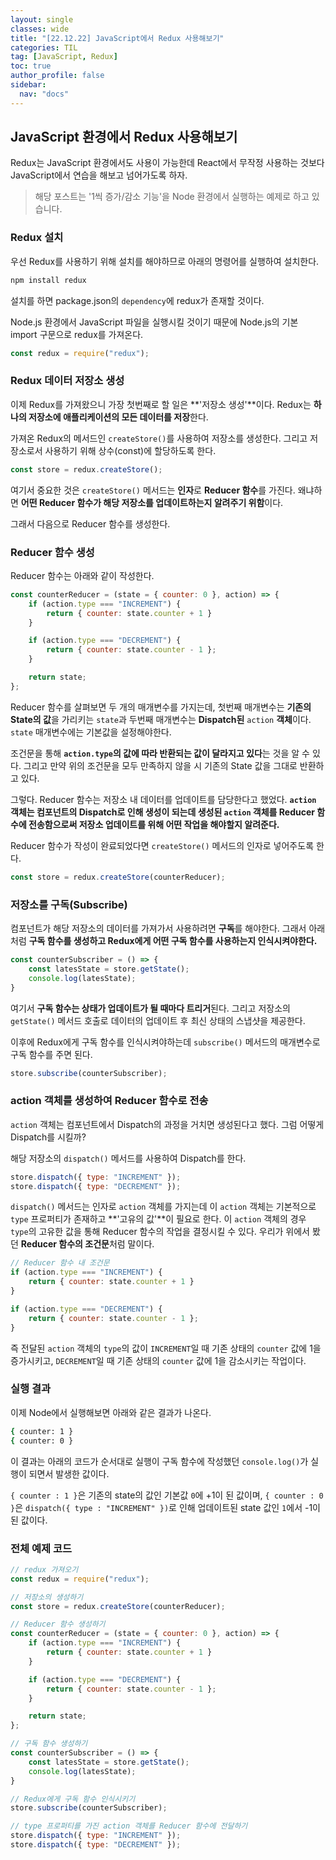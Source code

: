 ```yaml
---
layout: single
classes: wide
title: "[22.12.22] JavaScript에서 Redux 사용해보기"
categories: TIL
tag: [JavaScript, Redux]
toc: true
author_profile: false
sidebar:
  nav: "docs"
---
```


## JavaScript 환경에서 Redux 사용해보기

Redux는 JavaScript 환경에서도 사용이 가능한데 React에서 무작정 사용하는 것보다 JavaScript에서 연습을 해보고 넘어가도록 하자.

> 해당 포스트는 '1씩 증가/감소 기능'을 Node 환경에서 실행하는 예제로 하고 있습니다.

### Redux 설치
우선 Redux를 사용하기 위해 설치를 해야하므로 아래의 명령어를 실행하여 설치한다.
```bash
npm install redux
```
설치를 하면 package.json의 `dependency`에 redux가 존재할 것이다.

Node.js 환경에서 JavaScript 파일을 실행시킬 것이기 때문에 Node.js의 기본 import 구문으로 redux를 가져온다.
```js
const redux = require("redux");
```

### Redux 데이터 저장소 생성
이제 Redux를 가져왔으니 가장 첫번째로 할 일은 **'저장소 생성'**이다.
Redux는 **하나의 저장소에 애플리케이션의 모든 데이터를 저장**한다.

가져온 Redux의 메서드인 `createStore()`를 사용하여 저장소를 생성한다.
그리고 저장소로서 사용하기 위해 상수(const)에 할당하도록 한다.
```js
const store = redux.createStore();
``` 

여기서 중요한 것은 `createStore()` 메서드는 **인자**로 **Reducer 함수**를 가진다.
왜냐하면 **어떤 Reducer 함수가 해당 저장소를 업데이트하는지 알려주기 위함**이다.

그래서 다음으로 Reducer 함수를 생성한다.

### Reducer 함수 생성
Reducer 함수는 아래와 같이 작성한다.
```js
const counterReducer = (state = { counter: 0 }, action) => {
	if (action.type === "INCREMENT") {
		return { counter: state.counter + 1 }
	}

	if (action.type === "DECREMENT") {
		return { counter: state.counter - 1 };
	}

	return state;
};
```

Reducer 함수를 살펴보면 두 개의 매개변수를 가지는데,
첫번째 매개변수는 **기존의 State의 값**을 가리키는 `state`과  두번째 매개변수는 **Dispatch된** `action` **객체**이다.
`state` 매개변수에는 기본값을 설정해야한다.

조건문을 통해 **`action.type`의 값에 따라 반환되는 값이 달라지고 있다**는 것을 알 수 있다.  그리고 만약 위의 조건문을 모두 만족하지 않을 시 기존의 State 값을 그대로 반환하고 있다.

그렇다.
Reducer 함수는 저장소 내 데이터를 업데이트를 담당한다고 했었다. 
**`action` 객체는 컴포넌트의 Dispatch로 인해 생성이 되는데 생성된 `action` 객체를 Reducer 함수에 전송함으로써 저장소 업데이트를 위해 어떤 작업을 해야할지 알려준다.**

Reducer 함수가 작성이 완료되었다면 `createStore()` 메서드의 인자로 넣어주도록 한다.
```js
const store = redux.createStore(counterReducer);
```

### 저장소를 구독(Subscribe)
컴포넌트가 해당 저장소의 데이터를 가져가서 사용하려면 **구독**를 해야한다.
그래서 아래처럼 **구독 함수를 생성하고 Redux에게 어떤 구독 함수를 사용하는지 인식시켜야한다.**

```js
const counterSubscriber = () => {
	const latesState = store.getState();
	console.log(latesState);
}
```
여기서 **구독 함수는 상태가 업데이트가 될 때마다 트리거**된다.
그리고 저장소의 `getState()` 메서드 호출로 데이터의 업데이트 후 최신 상태의 스냅샷을 제공한다.

이후에 Redux에게 구독 함수를 인식시켜야하는데 `subscribe()` 메서드의 매개변수로 구독 함수를 주면 된다.
```js
store.subscribe(counterSubscriber);
```

### action 객체를 생성하여 Reducer 함수로 전송
`action` 객체는 컴포넌트에서 Dispatch의 과정을 거치면 생성된다고 했다.
그럼 어떻게 Dispatch를 시킬까?

해당 저장소의 `dispatch()` 메서드를 사용하여 Dispatch를 한다.
```js
store.dispatch({ type: "INCREMENT" });
store.dispatch({ type: "DECREMENT" });
```

`dispatch()` 메서드는 인자로 `action` 객체를 가지는데 이 `action` 객체는 기본적으로 `type` 프로퍼티가 존재하고 **'고유의 값'**이 필요로 한다.
이 `action` 객체의 경우 `type`의 고유한 값을 통해 Reducer 함수의 작업을 결정시킬 수 있다.
우리가 위에서 봤던 **Reducer 함수의 조건문**처럼 말이다.
```js
// Reducer 함수 내 조건문
if (action.type === "INCREMENT") {
	return { counter: state.counter + 1 }
}

if (action.type === "DECREMENT") {
	return { counter: state.counter - 1 };
}
```

즉 전달된 `action` 객체의 `type`의 값이 `INCREMENT`일 때 기존 상태의 `counter` 값에 1을 증가시키고, `DECREMENT`일 때 기존 상태의 `counter` 값에 1을 감소시키는 작업이다.

### 실행 결과
이제 Node에서 실행해보면 아래와 같은 결과가 나온다.
```bash
{ counter: 1 }
{ counter: 0 }
```

이 결과는 아래의 코드가 순서대로 실행이 구독 함수에 작성했던 `console.log()`가 실행이 되면서 발생한 값이다.

`{ counter : 1 }`은 기존의 state의 값인 기본값 `0`에 +1이 된 값이며,
`{ counter : 0 }`은 `dispatch({ type : "INCREMENT" })`로 인해 업데이트된 state 값인 `1`에서 -1이 된 값이다.


### 전체 예제 코드

```js
// redux 가져오기
const redux = require("redux");

// 저장소의 생성하기
const store = redux.createStore(counterReducer);

// Reducer 함수 생성하기
const counterReducer = (state = { counter: 0 }, action) => {
	if (action.type === "INCREMENT") {
		return { counter: state.counter + 1 }
	}

	if (action.type === "DECREMENT") {
		return { counter: state.counter - 1 };
	}

	return state;
};

// 구독 함수 생성하기
const counterSubscriber = () => {
	const latesState = store.getState();
	console.log(latesState);
}

// Redux에게 구독 함수 인식시키기
store.subscribe(counterSubscriber);

// type 프로퍼티를 가진 action 객체를 Reducer 함수에 전달하기
store.dispatch({ type: "INCREMENT" });
store.dispatch({ type: "DECREMENT" });
```
